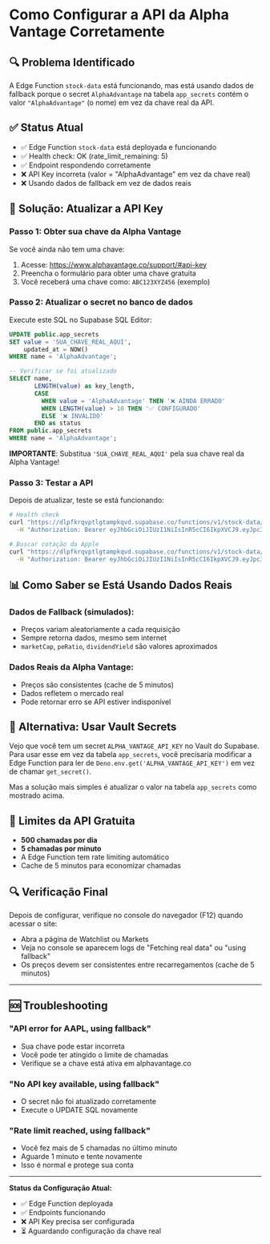 # Como Configurar a API da Alpha Vantage Corretamente

## 🔍 Problema Identificado

A Edge Function `stock-data` está funcionando, mas está usando dados de fallback porque o secret `AlphaAdvantage` na tabela `app_secrets` contém o valor `"AlphaAdvantage"` (o nome) em vez da chave real da API.

## ✅ Status Atual

- ✅ Edge Function `stock-data` está deployada e funcionando
- ✅ Health check: OK (rate_limit_remaining: 5)
- ✅ Endpoint respondendo corretamente
- ❌ API Key incorreta (valor = "AlphaAdvantage" em vez da chave real)
- ❌ Usando dados de fallback em vez de dados reais

## 🔧 Solução: Atualizar a API Key

### Passo 1: Obter sua chave da Alpha Vantage

Se você ainda não tem uma chave:
1. Acesse: https://www.alphavantage.co/support/#api-key
2. Preencha o formulário para obter uma chave gratuita
3. Você receberá uma chave como: `ABC123XYZ456` (exemplo)

### Passo 2: Atualizar o secret no banco de dados

Execute este SQL no Supabase SQL Editor:

```sql
UPDATE public.app_secrets 
SET value = 'SUA_CHAVE_REAL_AQUI',
    updated_at = NOW()
WHERE name = 'AlphaAdvantage';

-- Verificar se foi atualizado
SELECT name, 
       LENGTH(value) as key_length,
       CASE 
         WHEN value = 'AlphaAdvantage' THEN '❌ AINDA ERRADO'
         WHEN LENGTH(value) > 10 THEN '✅ CONFIGURADO'
         ELSE '❌ INVÁLIDO'
       END as status
FROM public.app_secrets 
WHERE name = 'AlphaAdvantage';
```

**IMPORTANTE**: Substitua `'SUA_CHAVE_REAL_AQUI'` pela sua chave real da Alpha Vantage!

### Passo 3: Testar a API

Depois de atualizar, teste se está funcionando:

```bash
# Health check
curl "https://dlpfkrqvptlgtampkqvd.supabase.co/functions/v1/stock-data/health" \
  -H "Authorization: Bearer eyJhbGciOiJIUzI1NiIsInR5cCI6IkpXVCJ9.eyJpc3MiOiJzdXBhYmFzZSIsInJlZiI6ImRscGZrcnF2cHRsZ3RhbXBrcXZkIiwicm9sZSI6ImFub24iLCJpYXQiOjE3NTgxMzM3MzUsImV4cCI6MjA3MzcwOTczNX0.IuZBEKMBV1lXinuxB31zmNjGa79fsCk5ujFU4VIUfoo"

# Buscar cotação da Apple
curl "https://dlpfkrqvptlgtampkqvd.supabase.co/functions/v1/stock-data/quote/AAPL" \
  -H "Authorization: Bearer eyJhbGciOiJIUzI1NiIsInR5cCI6IkpXVCJ9.eyJpc3MiOiJzdXBhYmFzZSIsInJlZiI6ImRscGZrcnF2cHRsZ3RhbXBrcXZkIiwicm9sZSI6ImFub24iLCJpYXQiOjE3NTgxMzM3MzUsImV4cCI6MjA3MzcwOTczNX0.IuZBEKMBV1lXinuxB31zmNjGa79fsCk5ujFU4VIUfoo"
```

## 📊 Como Saber se Está Usando Dados Reais

### Dados de Fallback (simulados):
- Preços variam aleatoriamente a cada requisição
- Sempre retorna dados, mesmo sem internet
- `marketCap`, `peRatio`, `dividendYield` são valores aproximados

### Dados Reais da Alpha Vantage:
- Preços são consistentes (cache de 5 minutos)
- Dados refletem o mercado real
- Pode retornar erro se API estiver indisponível

## 🎯 Alternativa: Usar Vault Secrets

Vejo que você tem um secret `ALPHA_VANTAGE_API_KEY` no Vault do Supabase. Para usar esse em vez da tabela `app_secrets`, você precisaria modificar a Edge Function para ler de `Deno.env.get('ALPHA_VANTAGE_API_KEY')` em vez de chamar `get_secret()`.

Mas a solução mais simples é atualizar o valor na tabela `app_secrets` como mostrado acima.

## 📝 Limites da API Gratuita

- **500 chamadas por dia**
- **5 chamadas por minuto**
- A Edge Function tem rate limiting automático
- Cache de 5 minutos para economizar chamadas

## 🔍 Verificação Final

Depois de configurar, verifique no console do navegador (F12) quando acessar o site:
- Abra a página de Watchlist ou Markets
- Veja no console se aparecem logs de "Fetching real data" ou "using fallback"
- Os preços devem ser consistentes entre recarregamentos (cache de 5 minutos)

---

## 🆘 Troubleshooting

### "API error for AAPL, using fallback"
- Sua chave pode estar incorreta
- Você pode ter atingido o limite de chamadas
- Verifique se a chave está ativa em alphavantage.co

### "No API key available, using fallback"
- O secret não foi atualizado corretamente
- Execute o UPDATE SQL novamente

### "Rate limit reached, using fallback"
- Você fez mais de 5 chamadas no último minuto
- Aguarde 1 minuto e tente novamente
- Isso é normal e protege sua conta

---

**Status da Configuração Atual:**
- ✅ Edge Function deployada
- ✅ Endpoints funcionando
- ❌ API Key precisa ser configurada
- ⏳ Aguardando configuração da chave real
